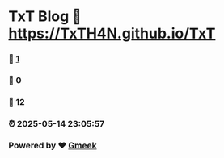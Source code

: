 # TxT Blog :link: https://TxTH4N.github.io/TxT 
### :page_facing_up: [1](https://TxTH4N.github.io/TxT/tag.html) 
### :speech_balloon: 0 
### :hibiscus: 12 
### :alarm_clock: 2025-05-14 23:05:57 
### Powered by :heart: [Gmeek](https://github.com/Meekdai/Gmeek)
